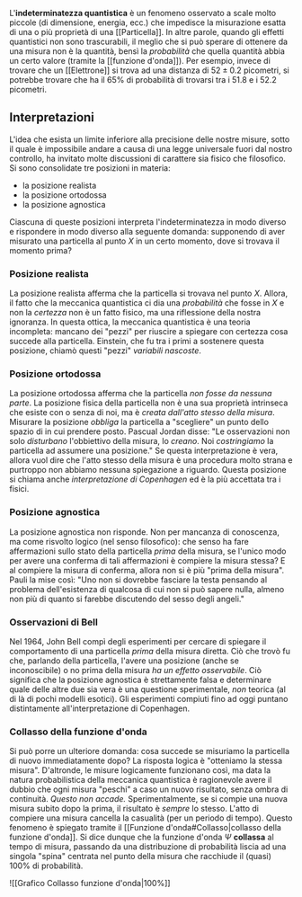 L'**indeterminatezza quantistica** è un fenomeno osservato a scale molto piccole (di dimensione, energia, ecc.) che impedisce la misurazione esatta di una o più proprietà di una [[Particella]]. In altre parole, quando gli effetti quantistici non sono trascurabili, il meglio che si può sperare di ottenere da una misura non è la quantità, bensì la *probabilità* che quella quantità abbia un certo valore (tramite la [[funzione d'onda]]). Per esempio, invece di trovare che un [[Elettrone]] si trova ad una distanza di $52\pm0.2$ picometri, si potrebbe trovare che ha il 65% di probabilità di trovarsi tra i 51.8 e i 52.2 picometri.
## Interpretazioni
L'idea che esista un limite inferiore alla precisione delle nostre misure, sotto il quale è impossibile andare a causa di una legge universale fuori dal nostro controllo, ha invitato molte discussioni di carattere sia fisico che filosofico. Si sono consolidate tre posizioni in materia:
- la posizione realista
- la posizione ortodossa
- la posizione agnostica

Ciascuna di queste posizioni interpreta l'indeterminatezza in modo diverso e rispondere in modo diverso alla seguente domanda: supponendo di aver misurato una particella al punto $X$ in un certo momento, dove si trovava il momento prima?
### Posizione realista
La posizione realista afferma che la particella si trovava nel punto $X$. Allora, il fatto che la meccanica quantistica ci dia una *probabilità* che fosse in $X$ e non la *certezza* non è un fatto fisico, ma una riflessione della nostra ignoranza. In questa ottica, la meccanica quantistica è una teoria incompleta: mancano dei "pezzi" per riuscire a spiegare con certezza cosa succede alla particella. Einstein, che fu tra i primi a sostenere questa posizione, chiamò questi "pezzi" *variabili nascoste*.
### Posizione ortodossa
La posizione ortodossa afferma che la particella *non fosse da nessuna parte*. La posizione fisica della particella non è una sua proprietà intrinseca che esiste con o senza di noi, ma è *creata dall'atto stesso della misura*. Misurare la posizione *obbliga* la particella a "scegliere" un punto dello spazio di in cui prendere posto. Pascual Jordan disse: "Le osservazioni non solo *disturbano* l'obbiettivo della misura, lo *creano*. Noi *costringiamo* la particella ad assumere una posizione." Se questa interpretazione è vera, allora vuol dire che l'atto stesso della misura è una procedura molto strana e purtroppo non abbiamo nessuna spiegazione a riguardo. Questa posizione si chiama anche *interpretazione di Copenhagen* ed è la più accettata tra i fisici.
### Posizione agnostica
La posizione agnostica non risponde. Non per mancanza di conoscenza, ma come risvolto logico (nel senso filosofico): che senso ha fare affermazioni sullo stato della particella *prima* della misura, se l'unico modo per avere una conferma di tali affermazioni è compiere la misura stessa? E al compiere la misura di conferma, allora non si è più "prima della misura". Pauli la mise così: "Uno non si dovrebbe fasciare la testa pensando al problema dell'esistenza di qualcosa di cui non si può sapere nulla, almeno non più di quanto si farebbe discutendo del sesso degli angeli."
### Osservazioni di Bell
Nel 1964, John Bell compì degli esperimenti per cercare di spiegare il comportamento di una particella *prima* della misura diretta. Ciò che trovò fu che, parlando della particella, l'avere una posizione (anche se inconoscibile) o no prima della misura *ha un effetto osservabile*. Ciò significa che la posizione agnostica è strettamente falsa e determinare quale delle altre due sia vera è una questione sperimentale, *non* teorica (al di là di pochi modelli esotici). Gli esperimenti compiuti fino ad oggi puntano distintamente all'interpretazione di Copenhagen.
### Collasso della funzione d'onda
Si può porre un ulteriore domanda: cosa succede se misuriamo la particella di nuovo immediatamente dopo? La risposta logica è "otteniamo la stessa misura". D'altronde, le misure logicamente funzionano così, ma data la natura probabilistica della meccanica quantistica è ragionevole avere il dubbio che ogni misura "peschi" a caso un nuovo risultato, senza ombra di continuità. *Questo non accade.* Sperimentalmente, se si compie una nuova misura subito dopo la prima, il risultato è *sempre* lo stesso. L'atto di compiere una misura cancella la casualità (per un periodo di tempo). Questo fenomeno è spiegato tramite il [[Funzione d'onda#Collasso|collasso della funzione d'onda]]. Si dice dunque che la funzione d'onda $\Psi$ **collassa** al tempo di misura, passando da una distribuzione di probabilità liscia ad una singola "spina" centrata nel punto della misura che racchiude il (quasi) 100% di probabilità.

![[Grafico Collasso funzione d'onda|100%]]
